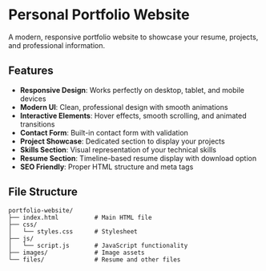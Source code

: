 # Personal Portfolio Website

A modern, responsive portfolio website to showcase your resume, projects, and professional information.

## Features

- **Responsive Design**: Works perfectly on desktop, tablet, and mobile devices
- **Modern UI**: Clean, professional design with smooth animations
- **Interactive Elements**: Hover effects, smooth scrolling, and animated transitions
- **Contact Form**: Built-in contact form with validation
- **Project Showcase**: Dedicated section to display your projects
- **Skills Section**: Visual representation of your technical skills
- **Resume Section**: Timeline-based resume display with download option
- **SEO Friendly**: Proper HTML structure and meta tags

## File Structure

```
portfolio-website/
├── index.html          # Main HTML file
├── css/
│   └── styles.css      # Stylesheet
├── js/
│   └── script.js       # JavaScript functionality
├── images/             # Image assets
└── files/              # Resume and other files
```


